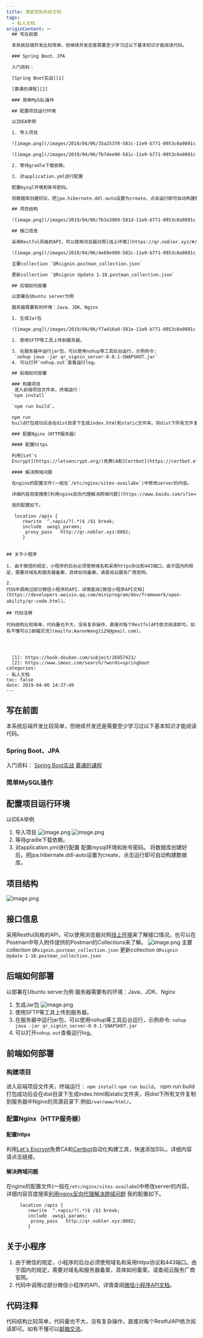 ```yaml
---
title: 课堂签到系统文档
tags:
  - 私人文档
originContent: >-
  ## 写在前面

  本系统后端开发比较简单，但继续开发还是需要至少学习过以下基本知识才能阅读代码。

  ### Spring Boot、JPA

  入门资料：

  [Spring Boot实战][1]

  [慕课的课程][2]

  ### 简单MySQL操作  

  ## 配置项目运行环境

  以IDEA举例

  1. 导入项目

  ![image.png](/images/2019/04/06/35a25370-581c-11e9-b771-0953c0a9891c.png)

  ![image.png](/images/2019/04/06/7b7dee90-581c-11e9-b771-0953c0a9891c.png)

  2. 等待gradle下载依赖。

  3. 对application.yml进行配置

  配置mysql环境和账号密码。

  将数据库创建好后，把jpa.hibernate.ddl-auto设置为create，点击运行即可自动构建数据库。

  ## 项目结构

  ![image.png](/images/2019/04/06/7b3a3960-581d-11e9-b771-0953c0a9891c.png)

  ## 接口信息

  采用Restful风格的API，可以使用浏览器对照[线上环境](https://qr.nobler.xyz/#/login?redirect=%2Fdashboard)来了解接口情况。也可以在Postman中导入附件提供的Postman的Collections来了解。

  ![image.png](/images/2019/04/06/4e69e980-582c-11e9-b771-0953c0a9891c.png)

  主要collection `QRsignin.postman_collection.json`

  更新collection `QRsignin Update 1-18.postman_collection.json`

  ## 后端如何部署

  以部署在Ubuntu server为例

  服务器需要有的环境：Java、JDK、Nginx

  1. 生成Jar包

  ![image.png](/images/2019/04/06/f7a416a0-581e-11e9-b771-0953c0a9891c.png)

  2. 使用SFTP等工具上传到服务器。

  3. 在服务器中运行jar包，可以使用nohup等工具后台运行，示例命令:
   `nohup java -jar qr_signin_server-0.0.1-SNAPSHOT.jar`
  4. 可以打开`nohup.out`查看运行log。

  ## 前端如何部署

  ### 构建项目
   进入前端项目文件夹，终端运行：
  `npm install`

  `npm run build`。

  npm run
  build打包成功后会在dist目录下生成index.html和static文件夹，将dist下所有文件复制到服务器中Nginx的资源目录下.例如`/var/www/html/`。

  ### 配置Nginx（HTTP服务器）

  #### 配置https

  利用[Let's
  Encrypt](https://letsencrypt.org/)免费CA和[Certbot](https://certbot.eff.org/)自动化构建工具，快速添加SSL。详细内容请点击链接。

  #### 解决跨域问题

  在nginx的配置文件(一般在`/etc/nginx/sites-availabe`)中修改server的内容。 

  详细内容百度搜索[利用nginx反向代理解决跨域问题](https://www.baidu.com/s?ie=utf-8&f=8&rsv_bp=1&tn=baidu&wd=%E5%88%A9%E7%94%A8nginx%E5%8F%8D%E5%90%91%E4%BB%A3%E7%90%86%E8%A7%A3%E5%86%B3%E8%B7%A8%E5%9F%9F%E9%97%AE%E9%A2%98&oq=%25E5%2588%25A9%25E7%2594%25A8nginx%25E5%258F%258D%25E5%2590%2591%25E4%25BB%25A3%25E7%2590%2586&rsv_pq=a2c369b3000b85cb&rsv_t=6906JfiLLH56z%2BX73FdEXMeGhxv%2Bph228gyUZCxMjU1jCQTeOomloe%2B%2Bpyc&rqlang=cn&rsv_enter=1&inputT=4556&rsv_sug3=60&rsv_sug1=3&rsv_sug7=100&rsv_sug2=0&rsv_sug4=4875)

  我的配置如下。

  ```
       location /apis {
          rewrite  ^.+apis/?(.*)$ /$1 break;
          include  uwsgi_params;
           proxy_pass   http://qr.nobler.xyz:8082;
          }
  ```

  ## 关于小程序

  1. 由于微信的规定，小程序的后台必须使用域名和采用https协议和443端口。由于国内的规定，需要对域名和服务器备案，具体如何备案，请查阅云服务厂商官网。

  2.
  代码中调用过部分微信小程序的API，详情查阅[微信小程序API文档](https://developers.weixin.qq.com/miniprogram/dev/framework/open-ability/qr-code.html)。

  ## 代码注释

  代码结构比较简单，代码量也不大，没有复杂操作，直接对每个RestfulAPI依次阅读即可。如有不懂可以[邮箱交流](mailto:AaronWang1129@gmail.com)。 




    [1]: https://book.douban.com/subject/26857423/
    [2]: https://www.imooc.com/search/?words=springboot
categories:
  - 私人文档
toc: false
date: 2019-04-06 14:37:49
---
```


## 写在前面
本系统后端开发比较简单，但继续开发还是需要至少学习过以下基本知识才能阅读代码。
### Spring Boot、JPA 
入门资料：
[Spring Boot实战][1]
[慕课的课程][2]
### 简单MySQL操作  
## 配置项目运行环境
以IDEA举例
1. 导入项目
![image.png](/images/2019/04/06/35a25370-581c-11e9-b771-0953c0a9891c.png)
![image.png](/images/2019/04/06/7b7dee90-581c-11e9-b771-0953c0a9891c.png)
2. 等待gradle下载依赖。
3. 对application.yml进行配置
配置mysql环境和账号密码。
将数据库创建好后，把jpa.hibernate.ddl-auto设置为create，点击运行即可自动构建数据库。
## 项目结构
![image.png](/images/2019/04/06/7b3a3960-581d-11e9-b771-0953c0a9891c.png)
## 接口信息
采用Restful风格的API，可以使用浏览器对照[线上环境](https://qr.nobler.xyz/#/login?redirect=%2Fdashboard)来了解接口情况。也可以在Postman中导入附件提供的Postman的Collections来了解。
![image.png](/images/2019/04/06/4e69e980-582c-11e9-b771-0953c0a9891c.png)
主要collection `QRsignin.postman_collection.json`
更新collection `QRsignin Update 1-18.postman_collection.json`
## 后端如何部署
以部署在Ubuntu server为例
服务器需要有的环境：Java、JDK、Nginx
1. 生成Jar包
![image.png](/images/2019/04/06/f7a416a0-581e-11e9-b771-0953c0a9891c.png)
2. 使用SFTP等工具上传到服务器。
3. 在服务器中运行jar包，可以使用nohup等工具后台运行，示例命令:
 `nohup java -jar qr_signin_server-0.0.1-SNAPSHOT.jar`
4. 可以打开`nohup.out`查看运行log。
## 前端如何部署
### 构建项目
 进入前端项目文件夹，终端运行：
`npm install`
`npm run build`。
npm run build打包成功后会在dist目录下生成index.html和static文件夹，将dist下所有文件复制到服务器中Nginx的资源目录下.例如`/var/www/html/`。
### 配置Nginx（HTTP服务器）
#### 配置https
利用[Let's Encrypt](https://letsencrypt.org/)免费CA和[Certbot](https://certbot.eff.org/)自动化构建工具，快速添加SSL。详细内容请点击链接。
#### 解决跨域问题
在nginx的配置文件(一般在`/etc/nginx/sites-availabe`)中修改server的内容。 
详细内容百度搜索[利用nginx反向代理解决跨域问题](https://www.baidu.com/s?ie=utf-8&f=8&rsv_bp=1&tn=baidu&wd=%E5%88%A9%E7%94%A8nginx%E5%8F%8D%E5%90%91%E4%BB%A3%E7%90%86%E8%A7%A3%E5%86%B3%E8%B7%A8%E5%9F%9F%E9%97%AE%E9%A2%98&oq=%25E5%2588%25A9%25E7%2594%25A8nginx%25E5%258F%258D%25E5%2590%2591%25E4%25BB%25A3%25E7%2590%2586&rsv_pq=a2c369b3000b85cb&rsv_t=6906JfiLLH56z%2BX73FdEXMeGhxv%2Bph228gyUZCxMjU1jCQTeOomloe%2B%2Bpyc&rqlang=cn&rsv_enter=1&inputT=4556&rsv_sug3=60&rsv_sug1=3&rsv_sug7=100&rsv_sug2=0&rsv_sug4=4875)
我的配置如下。
```
     location /apis {
        rewrite  ^.+apis/?(.*)$ /$1 break;
        include  uwsgi_params;
         proxy_pass   http://qr.nobler.xyz:8082;
        }
```
## 关于小程序
1. 由于微信的规定，小程序的后台必须使用域名和采用https协议和443端口。由于国内的规定，需要对域名和服务器备案，具体如何备案，请查阅云服务厂商官网。
2. 代码中调用过部分微信小程序的API，详情查阅[微信小程序API文档](https://developers.weixin.qq.com/miniprogram/dev/framework/open-ability/qr-code.html)。
## 代码注释
代码结构比较简单，代码量也不大，没有复杂操作，直接对每个RestfulAPI依次阅读即可。如有不懂可以[邮箱交流](mailto:AaronWang1129@gmail.com)。 




  [1]: https://book.douban.com/subject/26857423/
  [2]: https://www.imooc.com/search/?words=springboot